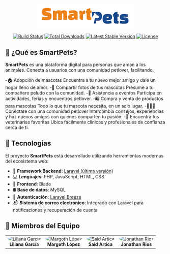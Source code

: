 #
<p align="center">
  <img src="https://raw.githubusercontent.com/LilianaGarc/SmartPets/main/public/images/smartpetspng2.webp" width="300" alt="SmartPets Logo">
</p>

<p align="center">
<a href="https://github.com/laravel/framework/actions"><img src="https://github.com/laravel/framework/workflows/tests/badge.svg" alt="Build Status"></a>
<a href="https://packagist.org/packages/laravel/framework"><img src="https://img.shields.io/packagist/dt/laravel/framework" alt="Total Downloads"></a>
<a href="https://packagist.org/packages/laravel/framework"><img src="https://img.shields.io/packagist/v/laravel/framework" alt="Latest Stable Version"></a>
<a href="https://packagist.org/packages/laravel/framework"><img src="https://img.shields.io/packagist/l/laravel/framework" alt="License"></a>
</p>

## 🐶 ¿Qué es SmartPets?

**SmartPets** es una plataforma digital para personas que aman a los animales. Conecta a usuarios con una comunidad petlover, facilitando:

-🏠 Adopción de mascotas
Encuentra a tu nuevo mejor amigo y dale un hogar lleno de amor.
-📸 Compartir fotos de tus mascotas
Presume a tu compañero peludo con la comunidad.
-🎉 Asistencia a eventos
Participa en actividades, ferias y encuentros petlover.
-🛍️ Compra y venta de productos para mascotas
Todo lo que tu mascota necesita, en un solo lugar.
-🧑‍🤝‍🧑 Conéctate con una comunidad petlover
Intercambia consejos, experiencias y haz nuevos amigos con quienes comparten tu pasión.
-🏥 Encuentra tus veterinarias favoritas
Ubica fácilmente clínicas y profesionales de confianza cerca de ti.

## 🔧 Tecnologías

El proyecto **SmartPets** está desarrollado utilizando herramientas modernas del ecosistema web:

-   🧠 **Framework Backend**: [Laravel (última versión)](https://laravel.com)
-   💻 **Lenguajes**: PHP, JavaScript, HTML, CSS
-   🎨 **Frontend**: Blade
-   🛢️ **Base de datos**: MySQL
-   🔐 **Autenticación**: [Laravel Breeze](https://laravel.com/docs/starter-kits#laravel-breeze)
-   📬 **Sistema de correo electrónico**: Integrado con Laravel para notificaciones y recuperación de cuenta



## 👥 Miembros del Equipo

<table>
  <tr>
    <td align="center" valign="top">
      <img src="https://github.com/LilianaGarc.png" width="100" alt="Liliana García" style="border-radius:50%"><br>
      <strong>Liliana García</strong>
    </td>
    <td align="center" valign="top">
      <img src="https://github.com/DiMarFer.png" width="100" alt="Margoth López" style="border-radius:50%"><br>
      <strong>Margoth López</strong>
    </td>
    <td align="center" valign="top">
      <img src="https://github.com/artfer-19.png" width="100" alt="Said Artica" style="border-radius:50%"><br>
      <strong>Said Artica</strong>
    </td>
    <td align="center" valign="top">
      <img src="https://github.com/jonathanrios14.png" width="100" alt="Jonathan Rios" style="border-radius:50%"><br>
      <strong>Jonathan Rios</strong>
    </td>
  </tr>
</table>
